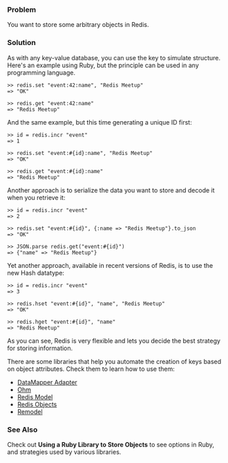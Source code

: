 <!--
name: introduction-to-storing-objects
version : "0.9"
title : "Introduction to Storing Objects"
description: "Part of the Redis Cookbook, http://www.rediscookbook.org"
homepage : "http://www.rediscookbook.org"
author : "Michel Martens"
license : "CC Attribution Share Alike 3.0"
-->

<!-- @section -->

### Problem

You want to store some arbitrary objects in Redis.

### Solution

As with any key-value database, you can use the key to simulate structure. Here's an example using
Ruby, but the principle can be used in any programming language.

    >> redis.set "event:42:name", "Redis Meetup"
    => "OK"

    >> redis.get "event:42:name"
    => "Redis Meetup"

And the same example, but this time generating a unique ID first:

    >> id = redis.incr "event"
    => 1

    >> redis.set "event:#{id}:name", "Redis Meetup"
    => "OK"

    >> redis.get "event:#{id}:name"
    => "Redis Meetup"

Another approach is to serialize the data you want to store and decode it when you retrieve it:

    >> id = redis.incr "event"
    => 2

    >> redis.set "event:#{id}", {:name => "Redis Meetup"}.to_json
    => "OK"

    >> JSON.parse redis.get("event:#{id}")
    => {"name" => "Redis Meetup"}

Yet another approach, available in recent versions of Redis, is to use the new Hash datatype:

    >> id = redis.incr "event"
    => 3

    >> redis.hset "event:#{id}", "name", "Redis Meetup"
    => "OK"

    >> redis.hget "event:#{id}", "name"
    => "Redis Meetup"

As you can see, Redis is very flexible and lets you decide the best strategy for storing information.

There are some libraries that help you automate the creation of keys based on object attributes. Check them to learn how to use them:

* [DataMapper Adapter](http://github.com/whoahbot/dm-redis-adapter)
* [Ohm](http://ohm.keyvalue.org)
* [Redis Model](http://github.com/voloko/redis-model)
* [Redis Objects](http://github.com/nateware/redis-objects)
* [Remodel](http://github.com/tlossen/remodel)

### See Also

Check out **Using a Ruby Library to Store Objects** to see options in Ruby, and strategies used by
various libraries.
